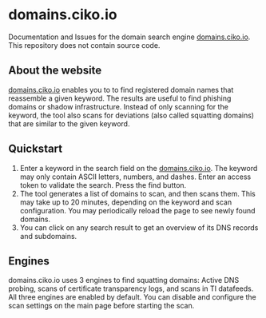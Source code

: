 # domains.ciko.io

Documentation and Issues for the domain search engine [domains.ciko.io](http://domains.ciko.io). This repository does not contain source code.

## About the website
[domains.ciko.io](http://domains.ciko.io) enables you to to find registered domain names that reassemble a given keyword. The results are useful to find phishing domains or shadow infrastructure. Instead of only scanning for the keyword, the tool also scans for deviations (also called squatting domains) that are similar to the given keyword.

## Quickstart
1. Enter a keyword in the search field on the [domains.ciko.io](http://domains.ciko.io). The keyword may only contain ASCII letters, numbers, and dashes. Enter an access token to validate the search. Press the find button.
1. The tool generates a list of domains to scan, and then scans them. This may take up to 20 minutes, depending on the keyword and scan configuration. You may periodically reload the page to see newly found domains.
1. You can click on any search result to get an overview of its DNS records and subdomains.

## Engines
domains.ciko.io uses 3 engines to find squatting domains: Active DNS probing, scans of certificate transparency logs, and scans in TI datafeeds. All three engines are enabled by default. You can disable and configure the scan settings on the main page before starting the scan.
